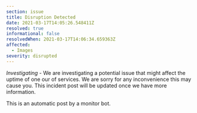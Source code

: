 ```yaml
---
section: issue
title: Disruption Detected
date: 2021-03-17T14:05:26.548411Z
resolved: true
informational: false
resolvedWhen: 2021-03-17T14:06:34.659363Z
affected:
  - Images
severity: disrupted
---
```

*Investigating* - We are investigating a potential issue that might affect the uptime of one our of services. We are sorry for any inconvenience this may cause you. This incident post will be updated once we have more information.

This is an automatic post by a monitor bot.
        